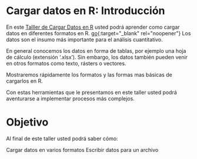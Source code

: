 # Cargar datos en R: Introducción
En este [Talller de Cargar Datos en R](https://juanzuloaga.github.io/IntroR_Cargar/IntroR_Cargar.html) usted podrá aprender como cargar datos en diferentes formatos en R.
[go](https://juanzuloaga.github.io/IntroR_Cargar/IntroR_Cargar.html){:target="_blank" rel="noopener"}
Los datos son el insumo más importante para el análisis cuantitativo.

En general conocemos los datos en forma de tablas, por ejemplo una hoja de cálculo (extensión ‘.xlsx’). Sin embargo, los datos también pueden venir en otros formatos como texto, rásters o vectores.

Mostraremos rápidamente los formatos y las formas mas básicas de cargarlos en R.

Con estas herramientas que le presentamos en este taller usted podrá aventurarse a implementar procesos más complejos.

# Objetivo
Al final de este taller usted podrá saber cómo:

Cargar datos en varios formatos
Escribir datos para un archivo
